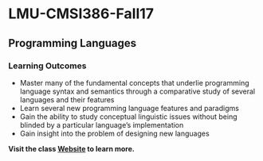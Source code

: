 # LMU-CMSI386-Fall17
## Programming Languages

### Learning Outcomes

- Master many of the fundamental concepts that underlie        programming language syntax and semantics through a comparative        study of several languages and their features
- Learn several        new programming language features and paradigms
- Gain the        ability to study conceptual linguistic issues without being        blinded by a particular language’s implementation        
- Gain insight into the problem of designing new languages

**Visit the class [Website](http://cs.lmu.edu/~ray/classes/pl/) to learn more.**